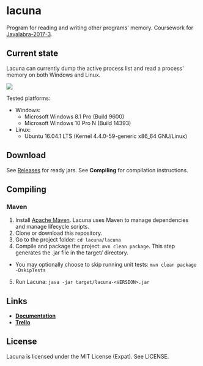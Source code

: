 # lacuna

Program for reading and writing other programs' memory.
Coursework for [Javalabra-2017-3](https://github.com/javaLabra/Javalabra2017-3).

## Current state
Lacuna can currently dump the active process list and read a process' memory on both Windows and Linux.

![](http://i.imgur.com/nacDx4w.png)

Tested platforms:
* Windows:
  - Microsoft Windows 8.1 Pro (Build 9600)
  - Microsoft Windows 10 Pro N (Build 14393)
* Linux:
  - Ubuntu 16.04.1 LTS (Kernel 4.4.0-59-generic x86_64 GNU/Linux)

## Download
See [Releases](https://github.com/cxcorp/lacuna/releases) for ready jars. See **Compiling** for compilation instructions.

## Compiling
### Maven
1. Install [Apache Maven](https://maven.apache.org/install.html). Lacuna uses Maven to manage dependencies and manage lifecycle scripts.
2. Clone or download this repository.
3. Go to the project folder: `cd lacuna/lacuna`
4. Compile and package the project: `mvn clean package`. This step generates the .jar file in the target/ directory.
  - You may optionally choose to skip running unit tests: `mvn clean package -DskipTests`
5. Run Lacuna: `java -jar target/lacuna-<VERSION>.jar`

## Links
* [**Documentation**](https://github.com/cxcorp/lacuna/tree/master/dokumentaatio)
* [**Trello**](https://trello.com/b/KGL8icHx/lacuna)

## License
Lacuna is licensed under the MIT License (Expat).
See LICENSE.
